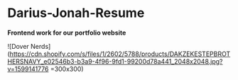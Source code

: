# Darius-Jonah-Resume
**Frontend work for our portfolio website**


![Dover Nerds](https://cdn.shopify.com/s/files/1/2602/5788/products/DAKZEKESTEPBROTHERSNAVY_e02546b3-b3a9-4f96-9fd1-99200d78a441_2048x2048.jpg?v=1599141776 =300x300)
